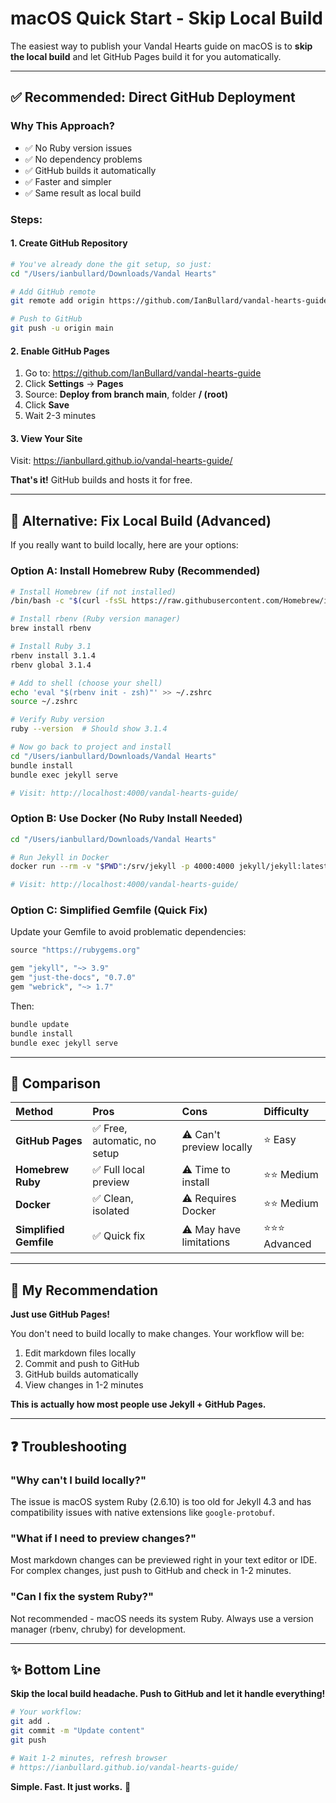 # macOS Quick Start - Skip Local Build

The easiest way to publish your Vandal Hearts guide on macOS is to **skip the local build** and let GitHub Pages build it for you automatically.

---

## ✅ Recommended: Direct GitHub Deployment

### Why This Approach?

- ✅ No Ruby version issues
- ✅ No dependency problems
- ✅ GitHub builds it automatically
- ✅ Faster and simpler
- ✅ Same result as local build

### Steps:

#### 1. Create GitHub Repository

```bash
# You've already done the git setup, so just:
cd "/Users/ianbullard/Downloads/Vandal Hearts"

# Add GitHub remote
git remote add origin https://github.com/IanBullard/vandal-hearts-guide.git

# Push to GitHub
git push -u origin main
```

#### 2. Enable GitHub Pages

1. Go to: https://github.com/IanBullard/vandal-hearts-guide
2. Click **Settings** → **Pages**
3. Source: **Deploy from branch main**, folder **/ (root)**
4. Click **Save**
5. Wait 2-3 minutes

#### 3. View Your Site

Visit: https://ianbullard.github.io/vandal-hearts-guide/

**That's it!** GitHub builds and hosts it for free.

---

## 🔧 Alternative: Fix Local Build (Advanced)

If you really want to build locally, here are your options:

### Option A: Install Homebrew Ruby (Recommended)

```bash
# Install Homebrew (if not installed)
/bin/bash -c "$(curl -fsSL https://raw.githubusercontent.com/Homebrew/install/HEAD/install.sh)"

# Install rbenv (Ruby version manager)
brew install rbenv

# Install Ruby 3.1
rbenv install 3.1.4
rbenv global 3.1.4

# Add to shell (choose your shell)
echo 'eval "$(rbenv init - zsh)"' >> ~/.zshrc
source ~/.zshrc

# Verify Ruby version
ruby --version  # Should show 3.1.4

# Now go back to project and install
cd "/Users/ianbullard/Downloads/Vandal Hearts"
bundle install
bundle exec jekyll serve

# Visit: http://localhost:4000/vandal-hearts-guide/
```

### Option B: Use Docker (No Ruby Install Needed)

```bash
cd "/Users/ianbullard/Downloads/Vandal Hearts"

# Run Jekyll in Docker
docker run --rm -v "$PWD":/srv/jekyll -p 4000:4000 jekyll/jekyll:latest jekyll serve

# Visit: http://localhost:4000/vandal-hearts-guide/
```

### Option C: Simplified Gemfile (Quick Fix)

Update your Gemfile to avoid problematic dependencies:

```ruby
source "https://rubygems.org"

gem "jekyll", "~> 3.9"
gem "just-the-docs", "0.7.0"
gem "webrick", "~> 1.7"
```

Then:
```bash
bundle update
bundle install
bundle exec jekyll serve
```

---

## 📝 Comparison

| Method | Pros | Cons | Difficulty |
|:-------|:-----|:-----|:-----------|
| **GitHub Pages** | ✅ Free, automatic, no setup | ⚠️ Can't preview locally | ⭐ Easy |
| **Homebrew Ruby** | ✅ Full local preview | ⚠️ Time to install | ⭐⭐ Medium |
| **Docker** | ✅ Clean, isolated | ⚠️ Requires Docker | ⭐⭐ Medium |
| **Simplified Gemfile** | ✅ Quick fix | ⚠️ May have limitations | ⭐⭐⭐ Advanced |

---

## 🎯 My Recommendation

**Just use GitHub Pages!**

You don't need to build locally to make changes. Your workflow will be:

1. Edit markdown files locally
2. Commit and push to GitHub
3. GitHub builds automatically
4. View changes in 1-2 minutes

**This is actually how most people use Jekyll + GitHub Pages.**

---

## ❓ Troubleshooting

### "Why can't I build locally?"

The issue is macOS system Ruby (2.6.10) is too old for Jekyll 4.3 and has compatibility issues with native extensions like `google-protobuf`.

### "What if I need to preview changes?"

Most markdown changes can be previewed right in your text editor or IDE. For complex changes, just push to GitHub and check in 1-2 minutes.

### "Can I fix the system Ruby?"

Not recommended - macOS needs its system Ruby. Always use a version manager (rbenv, chruby) for development.

---

## ✨ Bottom Line

**Skip the local build headache. Push to GitHub and let it handle everything!**

```bash
# Your workflow:
git add .
git commit -m "Update content"
git push

# Wait 1-2 minutes, refresh browser
# https://ianbullard.github.io/vandal-hearts-guide/
```

**Simple. Fast. It just works.** 🎉
